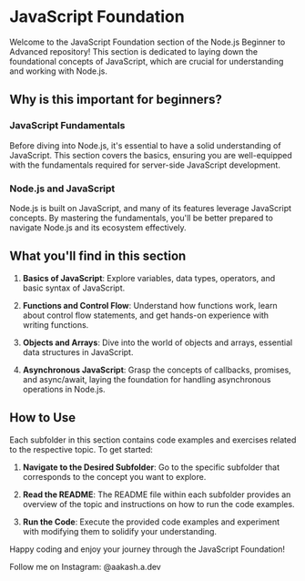 # JavaScript Foundation

Welcome to the JavaScript Foundation section of the Node.js Beginner to Advanced repository! This section is dedicated to laying down the foundational concepts of JavaScript, which are crucial for understanding and working with Node.js.

## Why is this important for beginners?

### JavaScript Fundamentals

Before diving into Node.js, it's essential to have a solid understanding of JavaScript. This section covers the basics, ensuring you are well-equipped with the fundamentals required for server-side JavaScript development.

### Node.js and JavaScript

Node.js is built on JavaScript, and many of its features leverage JavaScript concepts. By mastering the fundamentals, you'll be better prepared to navigate Node.js and its ecosystem effectively.

## What you'll find in this section

1. **Basics of JavaScript**: Explore variables, data types, operators, and basic syntax of JavaScript.

2. **Functions and Control Flow**: Understand how functions work, learn about control flow statements, and get hands-on experience with writing functions.

3. **Objects and Arrays**: Dive into the world of objects and arrays, essential data structures in JavaScript.

4. **Asynchronous JavaScript**: Grasp the concepts of callbacks, promises, and async/await, laying the foundation for handling asynchronous operations in Node.js.

## How to Use

Each subfolder in this section contains code examples and exercises related to the respective topic. To get started:

1. **Navigate to the Desired Subfolder**: Go to the specific subfolder that corresponds to the concept you want to explore.

2. **Read the README**: The README file within each subfolder provides an overview of the topic and instructions on how to run the code examples.

3. **Run the Code**: Execute the provided code examples and experiment with modifying them to solidify your understanding.


Happy coding and enjoy your journey through the JavaScript Foundation!

Follow me on Instagram: @aakash.a.dev